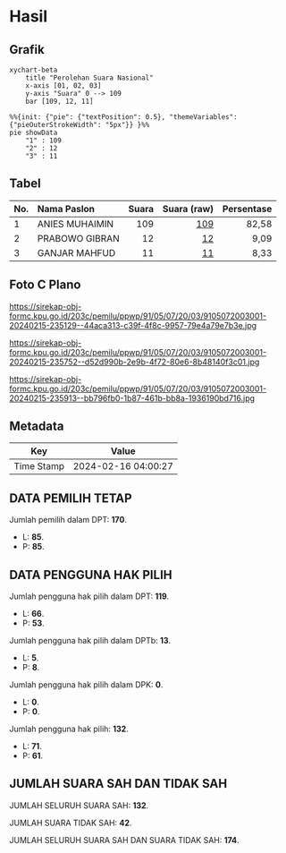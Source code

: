 # Hasil

## Grafik

```mermaid
xychart-beta
    title "Perolehan Suara Nasional"
    x-axis [01, 02, 03]
    y-axis "Suara" 0 --> 109
    bar [109, 12, 11]
```

```mermaid
%%{init: {"pie": {"textPosition": 0.5}, "themeVariables": {"pieOuterStrokeWidth": "5px"}} }%%
pie showData
    "1" : 109
    "2" : 12
    "3" : 11
```

## Tabel

| No. | Nama Paslon    | Suara | Suara (raw) | Persentase |
|:--- |:-------------- | -----:| -----------:| ----------:|
| 1   | ANIES MUHAIMIN | 109   | [109][p-1]  | 82,58      |
| 2   | PRABOWO GIBRAN | 12    | [12][p-2]   | 9,09       |
| 3   | GANJAR MAHFUD  | 11    | [11][p-3]   | 8,33       |


[p-1]: https://github.com/gigit-pemilu/pemilu-2024/blob/main/pilpres/hitung-suara/sub/91-papua/sub/05-kepulauan-yapen/sub/07-yapen-utara/sub/2003-sambrawai/sub/001-tps/sub/paslon-1.txt
[p-2]: https://github.com/gigit-pemilu/pemilu-2024/blob/main/pilpres/hitung-suara/sub/91-papua/sub/05-kepulauan-yapen/sub/07-yapen-utara/sub/2003-sambrawai/sub/001-tps/sub/paslon-2.txt
[p-3]: https://github.com/gigit-pemilu/pemilu-2024/blob/main/pilpres/hitung-suara/sub/91-papua/sub/05-kepulauan-yapen/sub/07-yapen-utara/sub/2003-sambrawai/sub/001-tps/sub/paslon-3.txt

## Foto C Plano

https://sirekap-obj-formc.kpu.go.id/203c/pemilu/ppwp/91/05/07/20/03/9105072003001-20240215-235129--44aca313-c39f-4f8c-9957-79e4a79e7b3e.jpg

https://sirekap-obj-formc.kpu.go.id/203c/pemilu/ppwp/91/05/07/20/03/9105072003001-20240215-235752--d52d990b-2e9b-4f72-80e6-8b48140f3c01.jpg

https://sirekap-obj-formc.kpu.go.id/203c/pemilu/ppwp/91/05/07/20/03/9105072003001-20240215-235913--bb796fb0-1b87-461b-bb8a-1936190bd716.jpg


## Metadata

| Key        | Value               |
| ---------- | ------------------- |
| Time Stamp | 2024-02-16 04:00:27 |


## DATA PEMILIH TETAP

Jumlah pemilih dalam DPT: **170**.
 * L: **85**.
 * P: **85**.

## DATA PENGGUNA HAK PILIH

Jumlah pengguna hak pilih dalam DPT: **119**.
 * L: **66**.
 * P: **53**.

Jumlah pengguna hak pilih dalam DPTb: **13**.
 * L: **5**.
 * P: **8**.

Jumlah pengguna hak pilih dalam DPK: **0**.
 * L: **0**.
 * P: **0**.

Jumlah pengguna hak pilih: **132**.
 * L: **71**.
 * P: **61**.

## JUMLAH SUARA SAH DAN TIDAK SAH

JUMLAH SELURUH SUARA SAH: **132**.

JUMLAH SUARA TIDAK SAH: **42**.

JUMLAH SELURUH SUARA SAH DAN SUARA TIDAK SAH: **174**.


